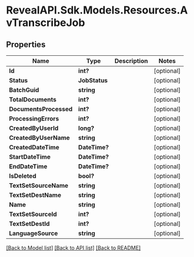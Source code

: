 # RevealAPI.Sdk.Models.Resources.AvTranscribeJob
## Properties

Name | Type | Description | Notes
------------ | ------------- | ------------- | -------------
**Id** | **int?** |  | [optional] 
**Status** | **JobStatus** |  | [optional] 
**BatchGuid** | **string** |  | [optional] 
**TotalDocuments** | **int?** |  | [optional] 
**DocumentsProcessed** | **int?** |  | [optional] 
**ProcessingErrors** | **int?** |  | [optional] 
**CreatedByUserId** | **long?** |  | [optional] 
**CreatedByUserName** | **string** |  | [optional] 
**CreatedDateTime** | **DateTime?** |  | [optional] 
**StartDateTime** | **DateTime?** |  | [optional] 
**EndDateTime** | **DateTime?** |  | [optional] 
**IsDeleted** | **bool?** |  | [optional] 
**TextSetSourceName** | **string** |  | [optional] 
**TextSetDestName** | **string** |  | [optional] 
**Name** | **string** |  | [optional] 
**TextSetSourceId** | **int?** |  | [optional] 
**TextSetDestId** | **int?** |  | [optional] 
**LanguageSource** | **string** |  | [optional] 

[[Back to Model list]](../README.md#documentation-for-models) [[Back to API list]](../README.md#documentation-for-api-endpoints) [[Back to README]](../README.md)

